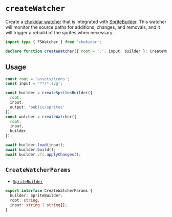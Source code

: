 # `createWatcher`

Create a [chokidar watcher](https://www.npmjs.com/package/chokidar) that is integrated with [SpriteBuilder](./create-sprites-builder.md).
This watcher will monitor the source paths for additions, changes, and removals, and it will trigger a rebuild of the sprites when necessary.

```typescript
import type { FSWatcher } from 'chokidar';

declare function createWatcher({ root = '.', input, builder }: CreateWatcherParams): FSWatcher;
```

## Usage

```typescript
const root = 'assets/icons';
const input = '**/*.svg';

const builder = createSpritesBuilder({
  root,
  input,
  output: 'public/sprites'
});
const watcher = createWatcher({
  root,
  input,
  builder
});

await builder.load(input);
await builder.build();
await builder.vfs.applyChanges();
```

## `CreateWatcherParams`

- [`SpriteBuilder`](./create-sprites-builder.md#spritebuilder)

```typescript
export interface CreateWatcherParams {
  builder: SpriteBuilder;
  root: string;
  input: string | string[];
}
```
